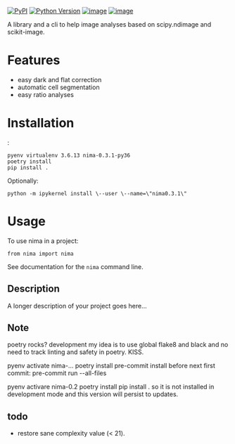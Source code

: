 [![PyPI](https://img.shields.io/pypi/v/nima.svg)][pypi status]
[![Python Version](https://img.shields.io/pypi/pyversions/nima)][pypi status]
[![image](https://github.com/darosio/nima/actions/workflows/tests.yml/badge.svg)](https://github.com/darosio/nima/actions/workflows/tests.yml)
[![image](https://codecov.io/gh/darosio/nima/branch/main/graph/badge.svg?token=OR0LUZUJUR)](https://codecov.io/gh/darosio/nima)

[pypi status]: https://pypi.org/project/pcc/

A library and a cli to help image analyses based on scipy.ndimage and
scikit-image.

# Features

-   easy dark and flat correction
-   automatic cell segmentation
-   easy ratio analyses

# Installation

:

	pyenv virtualenv 3.6.13 nima-0.3.1-py36
	poetry install
	pip install .

Optionally:

	python -m ipykernel install \--user \--name=\"nima0.3.1\"


# Usage

To use nima in a project:

    from nima import nima

See documentation for the `nima` command line.

## Description

A longer description of your project goes here\...

## Note

poetry rocks? development my idea is to use global flake8 and black and
no need to track linting and safety in poetry. KISS.

pyenv activate nima-... poetry install pre-commit install before next
first commit: pre-commit run \--all-files

pyenv activare nima-0.2 poetry install pip install . so it is not
installed in development mode and this version will persist to updates.

## todo

- restore sane complexity value (< 21).
